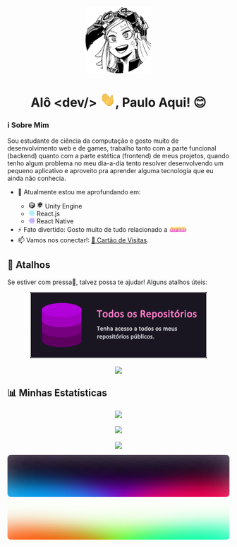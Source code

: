 <p align="center">
    <img src="./files/mei.png" width="150">
</p>

<h1 align="center">Alô &ltdev/&gt <img src="./files/mao-acenando.gif" width="35px">, Paulo Aqui! 😊</h1>

### ℹ️ Sobre Mim
Sou estudante de ciência da computação e gosto muito de desenvolvimento web e de games, trabalho tanto com a parte funcional (backend) quanto com a parte estética (frontend) de meus projetos, quando tenho algum problema no meu dia-a-dia tento resolver desenvolvendo um pequeno aplicativo e aproveito pra aprender alguma tecnologia que eu ainda não conhecia.

<ul>
    <li>🌱 Atualmente estou me aprofundando em:</li>
    <ul>
        <li>
            <img src="./files/unity-icon.png#gh-light-mode-only" width="15"> 
            <img src="./files/unity-icon-inverted.png#gh-dark-mode-only" width="15"> 
            Unity Engine
        </li>
        <li>
            <img src="./files/react-icon.png" width="15">     
            React.js
        </li>
        <li>
            <img src="./files/react-native-icon.png" width="15">     
            React Native
        </li>
    </ul>
    <li>
        ⚡ Fato divertido: Gosto muito de tudo relacionado a <img src="./files/neon.png" width="40">
    </li>
    <li>
        📫 Vamos nos conectar!: <a href="https://paulo-sergio.carrd.co/">🎴 Cartão de Visitas</a>.
    </li>
</ul>

## 🔗 Atalhos

Se estiver com pressa💨, talvez possa te ajudar! Alguns atalhos úteis:

<p align="center">
    <a href="https://github.com/Paulo092?tab=repositories"><img align="center" src="./files/repo-card.png"/></a>
    <br />
    <br />
    <a href="https://github.com/Paulo092/comp-sci-algorithms"><img align="center" src="https://github-readme-stats.vercel.app/api/pin/?username=Paulo092&repo=comp-sci-algorithms&theme=omni"/></a>
</p>

## 📊 Minhas Estatísticas
<p align="center">
    <img align="center" src="https://github-readme-stats.vercel.app/api?username=Paulo092&count_private=true&show_icons=true&theme=omni#gh-dark-mode-only" />
    <br />
    <br />
    <img align="center" src="http://github-readme-streak-stats.herokuapp.com?user=Paulo092&theme=omni#gh-dark-mode-only"/>
    <br />
    <br />
    <img align="center" src="https://github-readme-stats.vercel.app/api/top-langs/?username=anuraghazra&layout=compact&theme=omni#gh-dark-mode-only"/>
</p>

![Degradê inferior](./files/background-dark.png#gh-dark-mode-only)
![Degradê inferior](./files/background-light.png#gh-light-mode-only)
